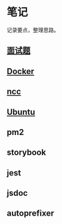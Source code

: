 # 笔记

记录要点，整理思路。

## [面试题](/note/interview)

## [Docker](/note/docker)

## [ncc](/note/ncc)

## [Ubuntu](/note/ubuntu)

## pm2

## storybook

## jest

## jsdoc

## autoprefixer
